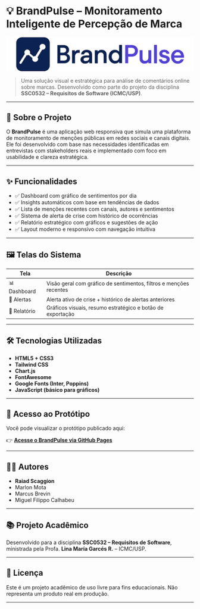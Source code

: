 # 💡 BrandPulse – Monitoramento Inteligente de Percepção de Marca

![BrandPulse Banner](https://github.com/miguel-filippo/brand-pulse/blob/main/Logo.png)

> Uma solução visual e estratégica para análise de comentários online sobre marcas.
> Desenvolvido como parte do projeto da disciplina **SSC0532 – Requisitos de Software (ICMC/USP)**.

---

## 📌 Sobre o Projeto

O **BrandPulse** é uma aplicação web responsiva que simula uma plataforma de monitoramento de menções públicas em redes sociais e canais digitais.
Ele foi desenvolvido com base nas necessidades identificadas em entrevistas com stakeholders reais e implementado com foco em usabilidade e clareza estratégica.

---

## ✨ Funcionalidades

- ✅ Dashboard com gráfico de sentimentos por dia
- ✅ Insights automáticos com base em tendências de dados
- ✅ Lista de menções recentes com canais, autores e sentimentos
- ✅ Sistema de alerta de crise com histórico de ocorrências
- ✅ Relatório estratégico com gráficos e sugestões de ação
- ✅ Layout moderno e responsivo com navegação intuitiva

---

## 🖼️ Telas do Sistema

| Tela | Descrição |
|------|-----------|
| 📊 Dashboard | Visão geral com gráfico de sentimentos, filtros e menções recentes |
| 🚨 Alertas | Alerta ativo de crise + histórico de alertas anteriores |
| 📄 Relatório | Gráficos visuais, resumo estratégico e botão de exportação |

---

## 🛠️ Tecnologias Utilizadas

- **HTML5 + CSS3**
- **Tailwind CSS**
- **Chart.js**
- **FontAwesome**
- **Google Fonts (Inter, Poppins)**
- **JavaScript (básico para gráficos)**

---

## 🚀 Acesso ao Protótipo

Você pode visualizar o protótipo publicado aqui:

👉 **[Acesse o BrandPulse via GitHub Pages](https://seu-usuario.github.io/seu-repositorio/)**

---

## 👨‍💻 Autores

- **Raiad Scaggion**
- Marlon Mota
- Marcus Brevin
- Miguel Filippo Calhabeu

---

## 📚 Projeto Acadêmico

Desenvolvido para a disciplina **SSC0532 – Requisitos de Software**, ministrada pela Profa. **Lina María Garcés R.** – ICMC/USP.

---

## 📜 Licença

Este é um projeto acadêmico de uso livre para fins educacionais.
Não representa um produto real em produção.

---
